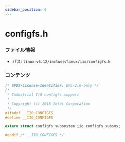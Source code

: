 ```yaml
---
sidebar_position: 6
---
```

# configfs.h

### ファイル情報

- パス: `linux-v6.12/include/linux/iio/configfs.h`

### コンテンツ

```h
/* SPDX-License-Identifier: GPL-2.0-only */
/*
 * Industrial I/O configfs support
 *
 * Copyright (c) 2015 Intel Corporation
 */
#ifndef __IIO_CONFIGFS
#define __IIO_CONFIGFS

extern struct configfs_subsystem iio_configfs_subsys;

#endif /* __IIO_CONFIGFS */

```
